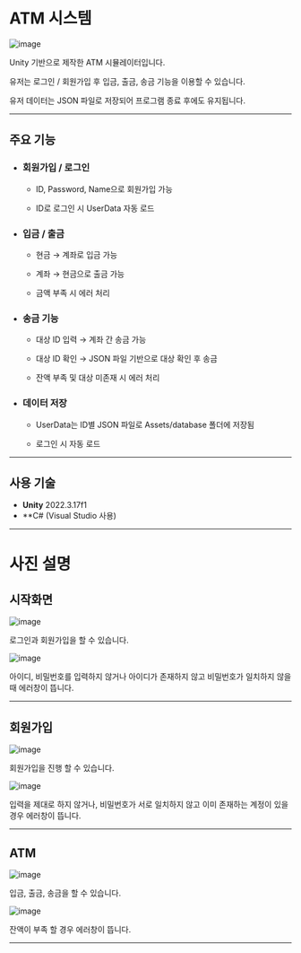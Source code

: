 # ATM 시스템

![image](https://github.com/user-attachments/assets/9ac7a3da-0266-41e4-9596-0ca275a42827)

Unity 기반으로 제작한 ATM 시뮬레이터입니다.

유저는 로그인 / 회원가입 후 입금, 출금, 송금 기능을 이용할 수 있습니다.

유저 데이터는 JSON 파일로 저장되어 프로그램 종료 후에도 유지됩니다.

---

## 주요 기능
- ### 회원가입 / 로그인

  - ID, Password, Name으로 회원가입 가능

  - ID로 로그인 시 UserData 자동 로드

- ### 입금 / 출금

  - 현금 → 계좌로 입금 가능

  - 계좌 → 현금으로 출금 가능

  - 금액 부족 시 에러 처리

- ### 송금 기능

  - 대상 ID 입력 → 계좌 간 송금 가능

  - 대상 ID 확인 → JSON 파일 기반으로 대상 확인 후 송금

  - 잔액 부족 및 대상 미존재 시 에러 처리

- ### 데이터 저장

  - UserData는 ID별 JSON 파일로 Assets/database 폴더에 저장됨

  - 로그인 시 자동 로드

---

## 사용 기술

- **Unity** 2022.3.17f1
- **C# (Visual Studio 사용)

---

# 사진 설명

## 시작화면
![image](https://github.com/user-attachments/assets/9ac7a3da-0266-41e4-9596-0ca275a42827)

로그인과 회원가입을 할 수 있습니다.

![image](https://github.com/user-attachments/assets/5fde818a-968d-4ed4-8f1c-3d4069579fa3)

아이디, 비밀번호를 입력하지 않거나 아이디가 존재하지 않고 비밀번호가 일치하지 않을 때 에러창이 뜹니다.

---

## 회원가입
![image](https://github.com/user-attachments/assets/db38f90b-893a-4941-9bdd-e867a7787e8d)

회원가입을 진행 할 수 있습니다.

![image](https://github.com/user-attachments/assets/0381e8e5-70bb-4579-b96b-8db3b77c5bd3)

입력을 제대로 하지 않거나, 비밀번호가 서로 일치하지 않고 이미 존재하는 계정이 있을 경우 에러창이 뜹니다.

---

## ATM
![image](https://github.com/user-attachments/assets/a5fbe392-b815-43a5-8c7a-e400930f98bf)

입금, 출금, 송금을 할 수 있습니다.

![image](https://github.com/user-attachments/assets/0468bf95-1d0a-4973-97db-92007ac04f5b)

잔액이 부족 할 경우 에러창이 뜹니다.

---
